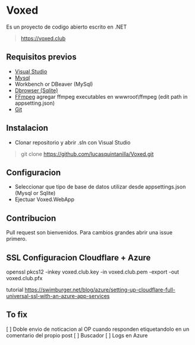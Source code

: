 # Voxed

Es un proyecto de codigo abierto escrito en .NET

> https://voxed.club

## Requisitos previos

- [Visual Studio](https://visualstudio.microsoft.com/downloads/)
- [Mysql](https://dev.mysql.com/downloads/installer/)
- Workbench or DBeaver (MySql)
- [Dbrowser (Sqlite)](https://sqlitebrowser.org/dl/)
- [FFmpeg](https://ffmpeg.org/download.html) agregar ffmpeg executables en wwwroot\ffmpeg (edit path in appsetting.json)
- [Git](https://git-scm.com/download/win)

## Instalacion

- Clonar repositorio y abrir .sln con Visual Studio
> git clone https://github.com/lucasquintanilla/Voxed.git

## Configuracion

- Seleccionar que tipo de base de datos utilizar desde appsettings.json (Mysql or Sqlite) 
- Ejectuar Voxed.WebApp

## Contribucion

Pull request son bienvenidos. Para cambios grandes abrir una issue primero.

## SSL Configuracion Cloudflare + Azure

openssl pkcs12 -inkey voxed.club.key -in voxed.club.pem -export -out voxed.club.pfx

tutorial https://swimburger.net/blog/azure/setting-up-cloudflare-full-universal-ssl-with-an-azure-app-services

## To fix

[ ] Doble envio de noticacion al OP cuando responden etiquetandolo en un comentario del propio post
[ ] Buscador
[ ] Logs en Azure


